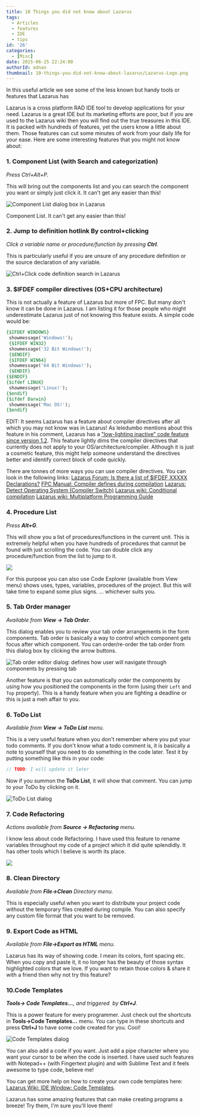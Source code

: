 ```yaml
---
title: 10 Things you did not know about Lazarus
tags:
  - Articles
  - features
  - IDE
  - tips
id: '26'
categories:
  - [Misc]
date: 2015-06-25 22:24:00
authorId: adnan
thumbnail: 10-things-you-did-not-know-about-lazarus/Lazarus-Logo.png
---
```


In this useful article we see some of the less known but handy tools or features that Lazarus has
<!-- more -->

Lazarus is a cross platform RAD IDE tool to develop applications for your need. Lazarus is a great IDE but its marketing efforts are poor, but if you are used to the Lazarus wiki then you will find out the true treasures in this IDE. It is packed with hundreds of features, yet the users know a little about them. Those features can cut some minutes of work from your daily life for your ease. Here are some interesting features that you might not know about:


### 1\. Component List (with Search and categorization)

_Press Ctrl+Alt+P._

This will bring out the components list and you can search the component you want or simply just click it. It can't get any easier than this!


![Component List dialog box in Lazarus](10-things-you-did-not-know-about-lazarus/Component-List.gif "Component List dialog box in Lazarus")

Component List. It can't get any easier than this!



### 2\. Jump to definition hotlink By control+clicking

_Click a variable name or procedure/function by pressing **Ctrl**._

This is particularly useful if you are unsure of any procedure definition or the source declaration of any variable.


![Ctrl+Click code definition search in Lazarus](10-things-you-did-not-know-about-lazarus/Code-Hotlink-Definition-Search-Lazarus.gif "Ctrl+Click code definition search in Lazarus")



### 3\. $IFDEF compiler directives (OS+CPU architecture)

This is not actually a feature of Lazarus but more of FPC. But many don't know it can be done in Lazarus. I am listing it for those people who might underestimate Lazarus just of not knowing this feature exists. A simple code would be:

```pascal
{$IFDEF WINDOWS}
 showmessage('Windows!');
 {$IFDEF WIN32}
 showmessage('32 Bit Windows!');
 {$ENDIF}
 {$IFDEF WIN64}
 showmessage('64 Bit Windows!');
 {$ENDIF}
{$ENDIF}
{$ifdef LINUX}
 showmessage('Linux!');
{$endif}
{$ifdef Darwin}
 showmessage('Mac OS!');
{$endif}
```

EDIT: It seems Lazarus has a feature about compiler directives after all which you may not know was in Lazarus! As leledumbo mentions about this feature in his comment, Lazarus has a ["low-lighting inactive" code feature since version 1.2](http://wiki.lazarus.freepascal.org/New_IDE_features_since#Low-lighting_inactive_.24IFDEF_code). This feature lightly dims the compiler directives that currently does not apply to your OS/architecture/compiler. Although it is just a cosmetic feature, this might help someone understand the directives better and identify correct block of code quickly.

There are tonnes of more ways you can use compiler directives. You can look in the following links:
[Lazarus Forum: Is there a list of $IFDEF XXXXX Declarations?](http://forum.lazarus.freepascal.org/index.php?topic=15869.0)
[FPC Manual: Compiler defines during compilation](http://www.freepascal.org/docs-html/prog/progap7.html)
[Lazarus: Detect Operating System (Compiler Switch)](http://www.askingbox.com/tip/lazarus-detect-operating-system-compiler-switch)
[Lazarus wiki: Conditional compilation](http://wiki.freepascal.org/Conditional_compilation)
[Lazarus wiki: Multiplatform Programming Guide](http://wiki.lazarus.freepascal.org/Multiplatform_Programming_Guide)


### 4\. Procedure List

_Press **Alt+G**._

This will show you a list of procedures/functions in the current unit. This is extremely helpful when you have hundreds of procedures that cannot be found with just scrolling the code. You can double click any procedure/function from the list to jump to it.


![](10-things-you-did-not-know-about-lazarus/procedure-list-lazarus.gif)


For this purpose you can also use Code Explorer (available from View menu) shows uses, types, variables, procedures of the project. But this will take time to expand some plus signs. ... whichever suits you.


### 5\. Tab Order manager

_Available from **View -> Tab Order**._

This dialog enables you to review your tab order arrangements in the form components. Tab order is basically a way to control which component gets focus after which component. You can order/re-order the tab order from this dialog box by clicking the arrow buttons.


![Tab order editor dialog:
defines how user will navigate
through components by pressing tab](10-things-you-did-not-know-about-lazarus/Tab-order-editor-lazarus.gif "Tab Order editor in Lazarus")


Another feature is that you can automatically order the components by using how you positioned the components in the form (using their `Left` and `Top` property). This is a handy feature when you are fighting a deadline or this is just a meh affair to you.


### 6\. ToDo List

_Available from **View -> ToDo List** menu._

This is a very useful feature when you don't remember where you put your todo comments. If you don't know what a todo comment is, it is basically a note to yourself that you need to do something in the code later. Test it by putting something like this in your code:

```pascal
// TODO: I will update it later
```

Now if you summon the **ToDo List**, it will show that comment. You can jump to your ToDo by clicking on it.


![ToDo List dialog](10-things-you-did-not-know-about-lazarus/ToDo-List-dialog-Lazarus.gif "ToDo List in Lazarus IDE")


### 7\. Code Refactoring

_Actions available from **Source -> Refactoring** menu._

I know less about code Refactoring. I have used this feature to rename variables throughout my code of a project which it did quite splendidly. It has other tools which I believe is worth its place.


![](10-things-you-did-not-know-about-lazarus/Refactoring-menu-lazarus.gif)



### 8\. Clean Directory

_Available from **File->Clean** Directory menu._

This is especially useful when you want to distribute your project code without the temporary files created during compile. You can also specify any custom file format that you want to be removed.


### 9\. Export Code as HTML

_Available from **File->Export as HTML** menu._

Lazarus has its way of showing code. I mean its colors, font spacing etc. When you copy and paste it, it no longer has the beauty of those syntax highlighted colors that we love. If you want to retain those colors & share it with a friend then why not try this feature?


### 10.Code Templates 

_**Tools-> Code Templates...**, and triggered  by **Ctrl+J**._

This is a power feature for every programmer. Just check out the shortcuts in **Tools->Code Templates...** menu. You can type in these shortcuts and press **Ctrl+J** to have some code created for you. Cool!


![Code Templates dialog](10-things-you-did-not-know-about-lazarus/Code-templates-dialog-lazarus.gif "Code Templates dialog")


You can also add a code if you want. Just add a pipe character where you want your cursor to be when the code is inserted. I have used such features with Notepad++ (with Fingertext plugin) and with Sublime Text and it feels awesome to type code, believe me!

You can get more help on how to create your own code templates here: [Lazarus Wiki: IDE Window: Code Templates](http://wiki.lazarus.freepascal.org/IDE_Window:_Code_Templates).


Lazarus has some amazing features that can make creating programs a breeze! Try them, I'm sure you'll love them!
